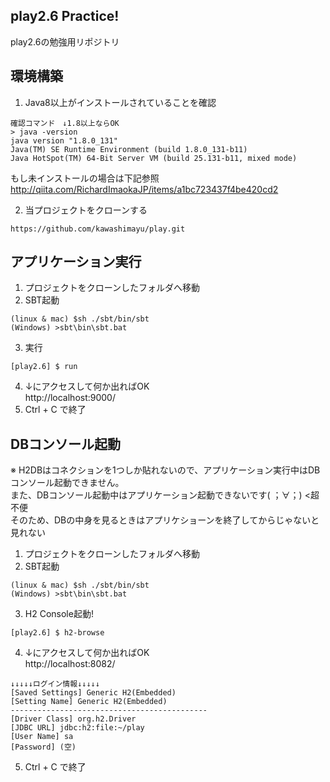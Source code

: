 ## play2.6 Practice!
play2.6の勉強用リポジトリ

## 環境構築

1. Java8以上がインストールされていることを確認
```
確認コマンド　↓1.8以上ならOK
> java -version 
java version "1.8.0_131"
Java(TM) SE Runtime Environment (build 1.8.0_131-b11)
Java HotSpot(TM) 64-Bit Server VM (build 25.131-b11, mixed mode)
```
もし未インストールの場合は下記参照   
http://qiita.com/RichardImaokaJP/items/a1bc723437f4be420cd2

2. 当プロジェクトをクローンする
```
https://github.com/kawashimayu/play.git
```

## アプリケーション実行
1. プロジェクトをクローンしたフォルダへ移動  
2. SBT起動  
```
(linux & mac) $sh ./sbt/bin/sbt
(Windows) >sbt\bin\sbt.bat
```  
3. 実行  
```
[play2.6] $ run
```
4. ↓にアクセスして何か出ればOK  
  http://localhost:9000/
5. Ctrl + C で終了

## DBコンソール起動
※ H2DBはコネクションを1つしか貼れないので、アプリケーション実行中はDBコンソール起動できません。   
また、DBコンソール起動中はアプリケーション起動できないです( ；∀；) <超不便   
そのため、DBの中身を見るときはアプリケショーンを終了してからじゃないと見れない

1. プロジェクトをクローンしたフォルダへ移動  
2. SBT起動  
```
(linux & mac) $sh ./sbt/bin/sbt
(Windows) >sbt\bin\sbt.bat
```  
3. H2 Console起動!
```
[play2.6] $ h2-browse
```
4. ↓にアクセスして何か出ればOK  
  http://localhost:8082/   
```
↓↓↓↓↓ログイン情報↓↓↓↓↓
[Saved Settings] Generic H2(Embedded)
[Setting Name] Generic H2(Embedded)
--------------------------------------------
[Driver Class] org.h2.Driver
[JDBC URL] jdbc:h2:file:~/play
[User Name] sa
[Password] (空)
```  
5. Ctrl + C で終了
